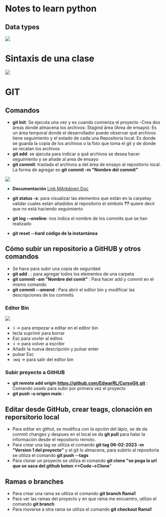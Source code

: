 # Notes to learn python 

## Data types

<img src="Datatype.PNG">

# Sintaxis de una clase

<img src="Clase.PNG">

# GIT

## Comandos

- **git Init**: Se ejecuta una vez y es cuando comienza el proyecto
        -Crea dos áreas donde almacena los archivos: 
        Stagind área (Area de ensayo): Es un área temporal donde el desarrollador puede observar qué archivos tiene seguimiento y el estado de cada una
        Repositoria local: Es donde se guarda la copia de los archivos o la foto que toma el git y de donde se recatan los archivos
- **git add**: se ajecuta para indicar a qué archivos se desea hacer seguimiento y  se añade al area de ensayo
- **git commit**: traslada el archivos a del área de ensayo al repositorio local. La forma de agregar es **git commit -m "Nombre del commit"**

<img src="GitIni.PNG">

- **Documentación** [ Link MArkdown Doc ]( https://git-scm.com/docs)

- **git status -s**: para visualizar las elementos que están en la carpetay validar cuales están añadidos al repositorio el simbolo **??** quiere decir que no está haciendo seguimiento

- **git log --oneline**: nos indica el nombre de los commits que se han realizado

- **git reset --hard** **código de la instantánea**

## Cómo subir un repositorio a GitHUB y otros comandos

- Se hace para subir una copia de seguridad
- **git add .** : para agregar todos los elementos de una carpeta
- **git commit -am "Nombre del comit"** : Para hacer add y commit en el mismo comando
- **git commit --amend** : Para abrir el editor bin y modificar las descripciones de los commits

### Editor Bin
<img src="EditorBin.PNG">

- :i -> para empezar a editar en el editor bin
- tecla suprimir para borrar
- Esc para vovler al editos
- :i -> para volver a escribir
- Añadir la nueva descripción y pulsar enter
- pulsar Esc
- :wq -> para salir del editor bin

### Subir proyecto a GitHUB
- **git remote add origin https://github.com/EdwarRL/CursoGit.git** : Comando usado para subir por primera vez el proyecto
- **git push -u origen main** :

## Editar desde GitHub, crear teags, clonación en reporsitorio local

- Para editar en githut, se modifica con la opción del lápiz, se de da commit changes y despues en el local se da **git pull** para halar la información desde el repositorio remoto.
- Para crear una tag se utiliza el comando **git tag 06-02-2023 -m "Version 1 del proyecto"** y el git lo almacena, para subirlo al repositoria se utiliza el comando **git push --tags**
- Para clonar un proyecto se utiliza el comando **git clone "se pega la url que se saca del github boton <>Code-->Clone**"

## Ramas o branches

- Para crear una rama se utiliza el comando **git branch Rama1**
- Para ver las ramas del proyecto y en que rama me encuentro, utilizo el comando **git branch**
- Para moverse a otra rama se utiliza el comando **git checkout Rama1**




